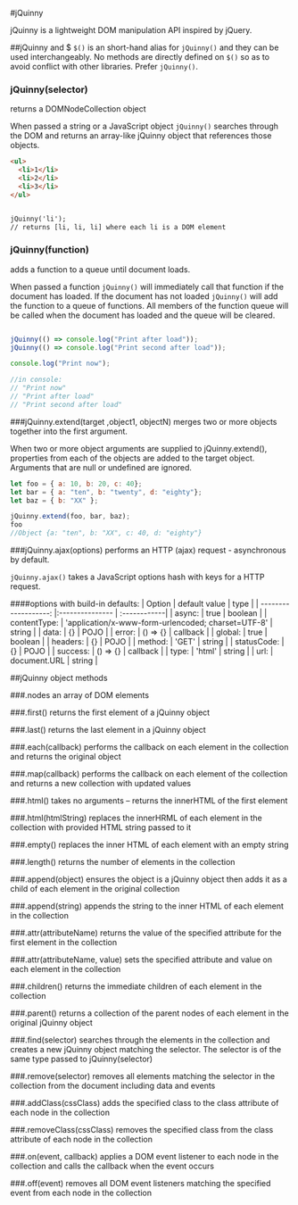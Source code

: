 #jQuinny

jQuinny is a lightweight DOM manipulation API inspired by jQuery.



##jQuinny and $
`$()` is an short-hand alias for `jQuinny()` and they can be used interchangeably. No methods are directly defined on `$()` so as to avoid conflict with other libraries. Prefer `jQuinny()`.

### jQuinny(selector)
returns a DOMNodeCollection object

When passed a string or a JavaScript object `jQuinny()` searches through the DOM and returns an array-like jQuinny object that references those objects.

```html
<ul>
  <li>1</li>
  <li>2</li>
  <li>3</li>
</ul>


jQuinny('li');
// returns [li, li, li] where each li is a DOM element

```
### jQuinny(function)
adds a function to a queue until document loads.

When passed a function `jQuinny()` will immediately call that function if the document has loaded. If the document has not loaded `jQuinny()` will add the function to a queue of functions. All members of the function queue will be called when the document has loaded and the queue will be cleared.

```JavaScript

jQuinny(() => console.log("Print after load"));
jQuinny(() => console.log("Print second after load"));

console.log("Print now");

//in console:
// "Print now"
// "Print after load"
// "Print second after load"
```

###jQuinny.extend(target ,object1, objectN)
merges two or more objects together into the first argument.

When two or more object arguments are supplied to jQuinny.extend(), properties from each of the objects are added to the target object. Arguments that are null or undefined are ignored.

```JavaScript
let foo = { a: 10, b: 20, c: 40};
let bar = { a: "ten", b: "twenty", d: "eighty"};
let baz = { b: "XX" };

jQuinny.extend(foo, bar, baz);
foo
//Object {a: "ten", b: "XX", c: 40, d: "eighty"}
```

###jQuinny.ajax(options)
performs an HTTP (ajax) request - asynchronous by default.

`jQuinny.ajax()` takes a JavaScript options hash with keys for a HTTP request.

####options with build-in defaults:
| Option              | default value   | type      |
| -------------------: |:--------------- | :------------|
| async:              | true            | boolean      |
| contentType:        | 'application/x-www-form-urlencoded; charset=UTF-8'                    | string       |
| data:               | {}              | POJO         |
| error:              | () => {}        | callback     |
| global:             | true            | boolean      |
| headers:            | {}              | POJO         |
| method:             | 'GET'           | string       |
| statusCode:         | {}              | POJO         |
| success:            | () => {}        | callback     |
| type:               | 'html'          | string       |
| url:                | document.URL    | string       |


##jQuinny object methods

###.nodes
an array of DOM elements

###.first()
returns the first element of a jQuinny object


###.last()
returns the last element in a jQuinny object

###.each(callback)
performs the callback on each element in the collection and returns the original object

###.map(callback)
performs the callback on each element of the collection and returns a new collection with updated values

###.html()
takes no arguments – returns the innerHTML of the first element

###.html(htmlString)
replaces the innerHRML of each element in the collection with provided HTML string passed to it

###.empty()
replaces the inner HTML of each element with an empty string

###.length()
returns the number of elements in the collection

###.append(object)
ensures the object is a jQuinny object then adds it as a child of each element in the original collection

###.append(string)
appends the string to the inner HTML of each element in the collection

###.attr(attributeName)
returns the value of the specified attribute for the first element in the collection

###.attr(attributeName, value)
sets the specified attribute and value on each element in the collection

###.children()
returns the immediate children of each element in the collection

###.parent()
returns a collection of the parent nodes of each element in the original jQuinny object

###.find(selector)
searches through the elements in the collection and creates a new jQuinny object matching the selector. The selector is of the same type passed to jQuinny(selector)

###.remove(selector)
removes all elements matching the selector in the collection from the document including data and events

###.addClass(cssClass)
adds the specified class to the class attribute of each node in the collection

###.removeClass(cssClass)
removes the specified class from the class attribute of each node in the collection

###.on(event, callback)
applies a DOM event listener to each node in the collection and calls the callback when the event occurs

###.off(event)
removes all DOM event listeners matching the specified event from each node in the collection
